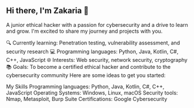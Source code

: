 ## Hi there, I'm Zakaria 👋
A junior ethical hacker with a passion for cybersecurity and a drive to learn and grow. I'm excited to share my journey and projects with you.


🔍 Currently learning: Penetration testing, vulnerability assessment, and security research
💻 Programming languages: Python, Java, Kotlin, C#, C++, JavaScript
🌐 Interests: Web security, network security, cryptography
📚 Goals: To become a certified ethical hacker and contribute to the cybersecurity community
Here are some ideas to get you started:

My Skills
Programming languages: Python, Java, Kotlin, C#, C++, JavaScript
Operating Systems: Windows, Linux, macOS
Security tools: Nmap, Metasploit, Burp Suite
Certifications: Google Cybersecurity
